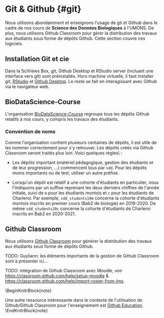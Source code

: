 # Git & Github {#git}



Nous utilisons abondamment et enseignons l'usage de git et Github dans le cadre de nos cours de **Science des Données Biologiques** à l'UMONS. De plus, nous utilisons Github Classroom pour gérer la distribution des travaux aux étudiants sous forme de dépôts Github. Cette section couvre ces logiciels.

## Installation Git et cie

Dans la SciViews Box, git, Github Desktop et RStudio server (incluant une interface vers git) sont préinstallés. Hors machine virtuelle, il faut installer git, [RStudio](https://rstudio.com/products/rstudio/download/#download) et [Github Desktop](https://desktop.github.com/). Le reste se fait en interagissant avec Github via le navigateur web.

## BioDataScience-Course

L'organisation [BioDataScience-Course](https://github.com/BioDataScience-Course) regroupe tous les dépôts Github relatifs à nos cours, y compris les travaux des étudiants.

### Convention de noms

Comme l'organisation contient plusieurs centaines de dépôts, il est utile de les nommer correctement pour s'y retrouver. Les dépôts créés via Github Classroom seront traités plus loin. Voici quelques règles\ :

- Les dépôts important (matériel pédagogique, gestion des étudiants et de leur progression, ...) commencent tous par `sdd`. Pour les dépôts moins importants ou de test, utiliser un autre préfixe.

- Lorsqu'un dépôt est relatif à une cohorte d'étudiants en particulier, nous l'indiquons par un suffixe reprenant les deux derniers chiffres de l'année initiale, suivi de `m` pour les étudiants montois et `c` pour les étudiants de Charleroi. Par exemple, `sdd_students19m` concerne la cohorte d'étudiants montois inscrits en premier cours (Bab2 de biologie) en 2019-2020. De même `sdd_students20c` concerne la cohorte d'étudiants de Charleroi inscrits en Bab2 en 2020-2021.


## Github Classroom

Nous utilisons [Github Classroom]() pour générer la distribution des travaux aux étudiants sous forme de dépôts Github.

TODO: Guyliann: les éléments importants de la gestion de Github Classroom sont à présenter ici...

TODO: intégration de Github Classroom avec Moodle, voir https://classroom.github.com/help/setup-moodle & https://classroom.github.com/help/import-roster-from-lms.

\BeginKnitrBlock{note}<div class="note">Une autre ressource intéressante dans le contexte de l'utilisation de Github/Github Classroom pour l'enseignement est [Github Education](https://education.github.com).</div>\EndKnitrBlock{note}
